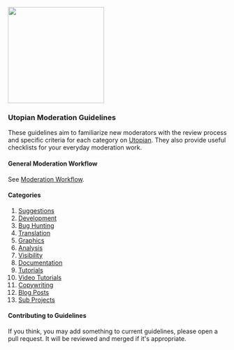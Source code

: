 <a href="https://utopian.io/"><img src="https://steemitimages.com/0x0/https://steemitimages.com/DQmazEk8Ew2yCoG3huAvG3xyPir39nT4rFkQGw8VPraFNaw/black.jpg" height="220"></a>

### Utopian Moderation Guidelines

These guidelines aim to familiarize new moderators with the review process and specific criteria for each category on [Utopian](https://utopian.io). They also provide useful checklists for your everyday moderation work.

#### General Moderation Workflow

See [Moderation Workflow](https://github.com/utopian-io/moderation-guidelines/blob/master/general.md).

#### Categories

1. [Suggestions](https://github.com/utopian-io/moderation-guidelines/blob/master/contributions/suggestions.md)
2. [Development](https://github.com/utopian-io/moderation-guidelines/blob/master/contributions/development.md)
3. [Bug Hunting](https://github.com/utopian-io/moderation-guidelines/blob/master/contributions/bug-hunting.md)
4. [Translation](https://github.com/utopian-io/moderation-guidelines/blob/master/contributions/translation.md)
5. [Graphics](https://github.com/utopian-io/moderation-guidelines/blob/master/contributions/graphics.md)
6. [Analysis](https://github.com/utopian-io/moderation-guidelines/blob/master/contributions/analysis.md)
7. [Visibility](https://github.com/utopian-io/moderation-guidelines/blob/master/contributions/visibility.md)
8. [Documentation](https://github.com/utopian-io/moderation-guidelines/blob/master/contributions/documentation.md)
9. [Tutorials](https://github.com/utopian-io/moderation-guidelines/blob/master/contributions/tutorials.md)
10. [Video Tutorials](https://github.com/utopian-io/moderation-guidelines/blob/master/contributions/video-tutorials.md)
11. [Copywriting](https://github.com/utopian-io/moderation-guidelines/blob/master/contributions/copy-writing.md)
12. [Blog Posts](https://github.com/utopian-io/moderation-guidelines/blob/master/contributions/blog-posts.md)
13. [Sub Projects](https://github.com/utopian-io/moderation-guidelines/blob/master/contributions/sub-projects.md)

#### Contributing to Guidelines

If you think, you may add something to current guidelines, please open a
pull request. It will be reviewed and merged if it's appropriate.
